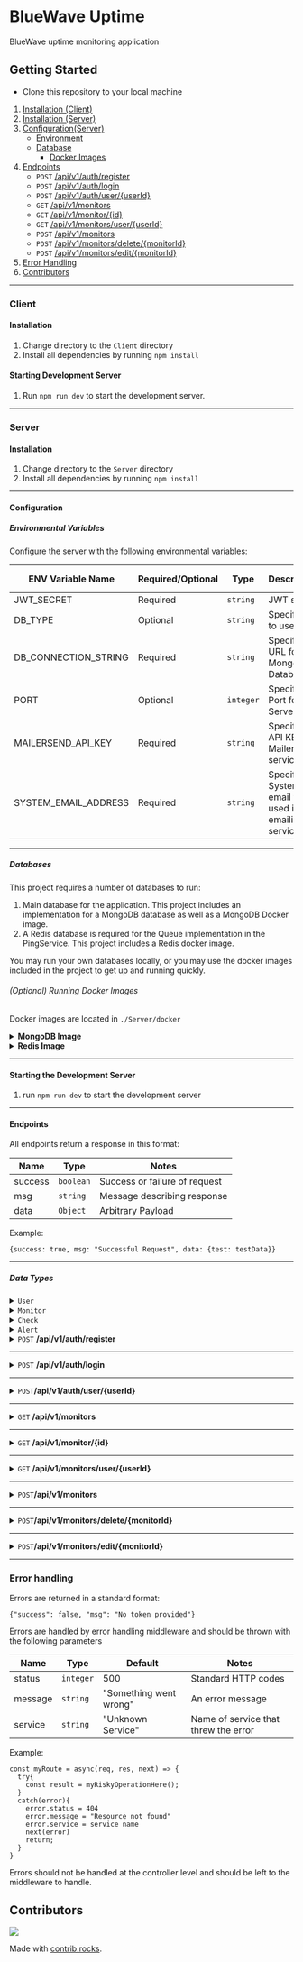 # BlueWave Uptime

BlueWave uptime monitoring application

## Getting Started

- Clone this repository to your local machine

1.  [Installation (Client)](#client)
2.  [Installation (Server)](#server)
3.  [Configuration(Server)](#config-server)
    - [Environment](#environmental-variables)
    - [Database](#databases)
      - [Docker Images](#docker-images)
4.  [Endpoints](#endpoints)
    - <code>POST</code> [/api/v1/auth/register](#post-register)
    - <code>POST</code> [/api/v1/auth/login](#post-login)
    - <code>POST</code> [/api/v1/auth/user/{userId}](#post-auth-user-edit-id)
    - <code>GET</code> [/api/v1/monitors](#get-monitors)
    - <code>GET</code> [/api/v1/monitor/{id}](#get-monitor-id)
    - <code>GET</code> [/api/v1/monitors/user/{userId}](#get-monitors-user-userid)
    - <code>POST</code> [/api/v1/monitors](#post-monitors)
    - <code>POST</code> [/api/v1/monitors/delete/{monitorId}](#post-monitors-del-id)
    - <code>POST</code> [/api/v1/monitors/edit/{monitorId}](#post-monitors-edit-id)
5.  [Error Handling](#error-handling)
6.  [Contributors](#contributors)

---

### Client

#### Installation

1.  Change directory to the `Client` directory
2.  Install all dependencies by running `npm install`

#### Starting Development Server

1.  Run `npm run dev` to start the development server.

---

### Server

#### Installation

1.  Change directory to the `Server` directory
2.  Install all dependencies by running `npm install`

---

#### Configuration <a id="config-server"></a>

##### Environmental Variables

Configure the server with the following environmental variables:

| ENV Variable Name    | Required/Optional | Type      | Description                                           | Accepted Values     |
| -------------------- | ----------------- | --------- | ----------------------------------------------------- | ------------------- |
| JWT_SECRET           | Required          | `string`  | JWT secret                                            |                     |
| DB_TYPE              | Optional          | `string`  | Specify DB to use                                     | `MongoDB \| FakeDB` |
| DB_CONNECTION_STRING | Required          | `string`  | Specifies URL for MongoDB Database                    |                     |
| PORT                 | Optional          | `integer` | Specifies Port for Server                             |                     |
| MAILERSEND_API_KEY   | Required          | `string`  | Specifies API KEY for MailerSend service              |                     |
| SYSTEM_EMAIL_ADDRESS | Required          | `string`  | Specifies System email to be used in emailing service |                     |

---

##### Databases

This project requires a number of databases to run:

1.  Main database for the application. This project includes an implementation for a MongoDB database as well as a MongoDB Docker image.
2.  A Redis database is required for the Queue implementation in the PingService. This project includes a Redis docker image.

You may run your own databases locally, or you may use the docker images included in the project to get up and running quickly.

###### (Optional) Running Docker Images <a id="docker-images"></a>

Docker images are located in `./Server/docker`

<details>
<summary><b>MongoDB Image</b></summary>
Located in `./Server/docker/mongo`

The `./Server/docker/mongo/mongo_data` folder should be mounted to the MongoDB container in order to persist data.

From the `mongo` folder run

1.  Build the image: `docker build -t <db_image_name> .`
2.  Run the docker image: `docker run -d -p 27017:27017 -v $(pwd)/../mongo/mongo_data:/data/db --name uptime_database_mongo uptime_database_mongo`

</details>
<details>
<summary><b>Redis Image</b></summary>
Located in `./Server/docker/redis`

the `./Server/docker/redis/redis_data` folder should be mounted to the Redis container in order to persist data.

From the `Redis` folder run

1.  Build the image: `docker build -t <db_image_name>`
2.  Run the image: `docker run -d -p 6379:6379 -v $(pwd)/../redis/redis_data:/data --name uptime_redis uptime_redis`
</details>

---

#### Starting the Development Server

1.  run `npm run dev` to start the development server

---

#### Endpoints

All endpoints return a response in this format:

| Name    | Type      | Notes                         |
| ------- | --------- | ----------------------------- |
| success | `boolean` | Success or failure of request |
| msg     | `string`  | Message describing response   |
| data    | `Object`  | Arbitrary Payload             |

Example:

```
{success: true, msg: "Successful Request", data: {test: testData}}
```

---

##### Data Types

<details>
<summary><code>User</code></summary>

| Name          | Type      | Notes                 |
| ------------- | --------- | --------------------- |
| firstname     | `string`  | First name            |
| lastname      | `string`  | Last name             |
| email         | `string`  | User's email          |
| profilePicUrl | `string`  | URL to User's picture |
| isActive      | `boolean` | Default to `true`     |
| isVerified    | `boolean` | Default to `false`    |
| updated_at    | `Date`    | Last update time      |
| created_at    | `Date`    | Time created at       |

</details>

<details>
<summary><code>Monitor</code></summary>

| Name        | Type      | Notes                                    |
| ----------- | --------- | ---------------------------------------- |
| userId      | `string`  | Unique ID identifying monitor creator    |
| name        | `string`  | Name of the monitor                      |
| description | `string`  | Description of the monitor               |
| url         | `string`  | Url the monitor will ping                |
| isActive    | `boolean` | Whether or not the monitor is active     |
| interval    | `integer` | Interval with which to ping monitor (ms) |
| updatedAt   | `Date`    | Last time the monitor was updated        |
| CreatedAt   | `Date`    | When the monitor was updated             |

</details>

<details>
<summary><code>Check</code></summary>

| Name         | Type      | Notes                                           |
| ------------ | --------- | ----------------------------------------------- |
| monitorId    | `string`  | Unique ID for the monitor                       |
| status       | `boolean` | Indicates the service is Up or Down             |
| responseTime | `integer` | Indicates the response time of the service (ms) |
| statusCode   | `integer` | Status Code returned from the service           |
| message      | `string`  | Message returned from the service               |
| updatedAt    | `Date`    | Last time the check was updated                 |
| CreatedAt    | `Date`    | When the check was created                      |

</details>

<details>
<summary><code>Alert</code></summary>

| Name              | Type      | Notes                                             |
| ----------------- | --------- | ------------------------------------------------- |
| checkId           | `string`  | Unique ID for the check                           |
| status            | `boolean` | Indicates the service is Up or Down               |
| message           | `string`  | Message for the user about the down service       |
| notifiedStatus    | `boolean` | Indicates whether the user is notified            |
| acknowledgeStatus | `boolean` | Indicates whether the user acknowledged the alert |
| updatedAt         | `Date`    | Last time the alert was updated                   |
| CreatedAt         | `Date`    | When the alert was created                        |

## </details>

<details>
<summary id='post-register'><code>POST</code> <b>/api/v1/auth/register</b></summary>

##### Method/Headers

> | Method/Headers | Value            |
> | -------------- | ---------------- |
> | Method         | POST             |
> | content-type   | application/json |

##### Body

> | Name      | Type     | Notes               |
> | --------- | -------- | ------------------- |
> | firstname | `string` |                     |
> | lastname  | `string` |
> | email     | `string` | Valid email address |
> | password  | `string` | Min 8 chars         |

##### Response Payload

> | Type | Notes                              |
> | ---- | ---------------------------------- |
> | JWT  | JSON Web Token containing a `User` |

##### Sample CURL request

```
curl --request POST \
  --url http://localhost:5000/api/v1/auth/register \
  --header 'Content-Type: application/json' \
  --data '{
	"firstname" : "User First Name",
	"lastname": "User Last Name",
	"email" : "user@gmail.com",
	"password": "user_password"
}'
```

##### Sample Response

```json
{
  "success": true,
  "msg": "User created",
  "data": "<encoded_user>"
}
```

</details>

---

<details>
<summary id='post-login'><code>POST</code> <b>/api/v1/auth/login</b></summary>

##### Method/Headers

> | Method/Headers | Value            |
> | -------------- | ---------------- |
> | Method         | POST             |
> | content-type   | application/json |

##### Body

> | Name     | Type     | Notes               |
> | -------- | -------- | ------------------- |
> | email    | `string` | Valid email address |
> | password | `string` | Min 8 chars         |

##### Response Payload

> | Type | Notes                              |
> | ---- | ---------------------------------- |
> | JWT  | JSON Web Token Containing a `User` |

##### Sample CURL request

```
curl --request POST \
  --url http://localhost:5000/api/v1/auth/login \
  --header 'Content-Type: application/json' \
  --data '{
	"email" : "user@gmail.com",
	"password": "user_password"
}'
```

##### Sample response

```json
{
  "success": true,
  "msg": "Found user",
  "data": "<encoded_user>"
}
```

</details>

---

<details>
<summary id='post-auth-user-edit-id'><code>POST</code><b>/api/v1/auth/user/{userId}</b></summary>

###### Method/Headers

> | Method/Headers | Value |
> | -------------- | ----- |
> | Method         | POST  |

##### Body

> | Name          | Type     | Notes       |
> | ------------- | -------- | ----------- |
> | firstname     | `string` |             |
> | lastname      | `string` |             |
> | profilePicUrl | `string` |             |
> | password      | `string` | Min 8 chars |

###### Response Payload

> | Type   | Notes                    |
> | ------ | ------------------------ |
> | `User` | Returns the updated user |

##### Sample CURL request

```
curl --request POST \
  --url http://localhost:5000/api/v1/auth/user/6654d156634754f789e1f10e \
  --header 'Authorization: <bearer_token>' \
  --header 'Content-Type: application/json' \
  --data '{
	"firstname": "First Name",
  "lastname: "Last Name"
}'
```

###### Sample Response

```json
{
  "success": true,
  "msg": "User updated",
  "data": {
    "_id": "6654d156634754f789e1f10e",
    "firstname": "First Name",
    "lastname": "Last Name",
    "email": "me@gmail.com",
    "isActive": true,
    "isVerified": false,
    "createdAt": "2024-05-27T18:30:46.358Z",
    "updatedAt": "2024-05-27T19:21:51.747Z",
    "__v": 0
  }
}
```

</details>

---

<details>
<summary id='get-monitors'><code>GET</code> <b>/api/v1/monitors</b></summary>

##### Method/Headers

> | Method/Headers | Value |
> | -------------- | ----- |
> | Method         | GET   |

##### Response Payload

> | Type             | Notes             |
> | ---------------- | ----------------- |
> | `Array[Monitor]` | Array of monitors |

###### Sample cURL Request

```
curl --request GET \
  --url http://localhost:5000/api/v1/monitors \
  --header '<bearer_token>' \
```

###### Sample Response

```json
{
  "success": true,
  "msg": "Monitors found",
  "data": [
    {
      "_id": "664d070786e62625ac612ca1",
      "userId": "6645079aae0b439371913972",
      "name": "Wha3",
      "description": "Description",
      "url": "https://monitor0.com",
      "isActive": true,
      "interval": 60000,
      "createdAt": "2024-05-21T20:41:43.051Z",
      "updatedAt": "2024-05-21T20:45:10.496Z",
      "__v": 0
    },
    {
      "_id": "664e5ccf189c864800debc16",
      "userId": "6645079aae0b439371913972",
      "name": "Inserting a new Monitor",
      "description": "Description",
      "url": "https://monitor0.com",
      "isActive": true,
      "interval": 60000,
      "createdAt": "2024-05-22T20:59:59.295Z",
      "updatedAt": "2024-05-22T20:59:59.295Z",
      "__v": 0
    }
  ]
}
```

</details>

---

<details>
<summary id='get-monitor-id'><code>GET</code> <b>/api/v1/monitor/{id}</b></summary>

###### Method/Headers

> | Method/Headers | Value |
> | -------------- | ----- |
> | Method         | GET   |

###### Response Payload

> | Type      | Notes                                               |
> | --------- | --------------------------------------------------- |
> | `Monitor` | Single monitor with the id in the request parameter |

###### Sample cURL Request

```
curl --request GET \
  --url http://localhost:5000/api/v1/monitors/664d070786e62625ac612ca1 \
  --header '<bearer_token>' \
```

###### Sample Response

```json
{
  "success": true,
  "msg": "Monitor found",
  "data": {
    "_id": "664d070786e62625ac612ca1",
    "userId": "6645079aae0b439371913972",
    "name": "My Monitor",
    "description": "Description",
    "url": "https://monitor0.com",
    "isActive": true,
    "interval": 60000,
    "createdAt": "2024-05-21T20:41:43.051Z",
    "updatedAt": "2024-05-21T20:45:10.496Z",
    "__v": 0
  }
}
```

</details>

---

<details>
<summary id='get-monitors-user-userid'><code>GET</code> <b>/api/v1/monitors/user/{userId}</b></summary>

###### Method/Headers

> | Method/Headers | Value |
> | -------------- | ----- |
> | Method         | GET   |

###### Response Payload

> | Type             | Notes                                                              |
> | ---------------- | ------------------------------------------------------------------ |
> | `Array[Monitor]` | Array of monitors created by user with userId specified in request |

###### Sample cURL Request

```
curl --request GET \
  --url http://localhost:5000/api/v1/monitors/user/6645079aae0b439371913972 \
  --header '<bearer_token>' \
```

###### Sample Response

```json
{
  "success": true,
  "msg": "Monitors for user 6645079aae0b439371913972 found",
  "data": [
    {
      "_id": "664d070786e62625ac612ca1",
      "userId": "6645079aae0b439371913972",
      "name": "Wha3",
      "description": "Description",
      "url": "https://monitor0.com",
      "isActive": true,
      "interval": 60000,
      "createdAt": "2024-05-21T20:41:43.051Z",
      "updatedAt": "2024-05-21T20:45:10.496Z",
      "__v": 0
    },
    {
      "_id": "664e5ccf189c864800debc16",
      "userId": "6645079aae0b439371913972",
      "name": "Inserting a new Monitor",
      "description": "Description",
      "url": "https://monitor0.com",
      "isActive": true,
      "interval": 60000,
      "createdAt": "2024-05-22T20:59:59.295Z",
      "updatedAt": "2024-05-22T20:59:59.295Z",
      "__v": 0
    }
  ]
}
```

</details>

---

<details>
<summary id='post-monitors'><code>POST</code><b>/api/v1/monitors</b></summary>

###### Method/Headers

> | Method/Headers | Value |
> | -------------- | ----- |
> | Method         | POST  |

###### Response Payload

> | Type      | Notes                             |
> | --------- | --------------------------------- |
> | `Monitor` | Newly created monitor is returned |

##### Sample CURL request

```
curl --request POST \
  --url http://localhost:5000/api/v1/monitors \
  --header <bearer_token> \
  --header 'Content-Type: application/json' \
  --data '{"userId": "6645079aae0b439371913972",
			"name": "Inserting a new Monitor",
			"description": "Description",
			"url": "https://monitor0.com",
			"isActive": true,
			"interval": 60000}'
```

##### Sample Response

```json
{
  "success": true,
  "msg": "Monitor created",
  "data": {
    "userId": "6645079aae0b439371913972",
    "name": "Inserting a new Monitor",
    "description": "Description",
    "url": "https://monitor0.com",
    "isActive": true,
    "interval": 60000,
    "_id": "664e5ccf189c864800debc16",
    "createdAt": "2024-05-22T20:59:59.295Z",
    "updatedAt": "2024-05-22T20:59:59.295Z",
    "__v": 0
  }
}
```

</details>

---

<details>
<summary id='post-monitors-del-id'><code>POST</code><b>/api/v1/monitors/delete/{monitorId}</b></summary>

###### Method/Headers

> | Method/Headers | Value |
> | -------------- | ----- |
> | Method         | POST  |

###### Response Payload

> | Type | Notes               |
> | ---- | ------------------- |
> | None | No payload returned |

###### Sample CURL request

```
curl --request POST \
  --url http://localhost:5000/api/v1/monitors/delete/664e632a7a3ee9d620761938 \
  --header '<bearer_token>' \
  --header 'Content-Type: application/json' \
```

###### Sample Response

```json
{
  "success": true,
  "msg": "Monitor deleted"
}
```

## </details>

---

<details>
<summary id='post-monitors-edit-id'><code>POST</code><b>/api/v1/monitors/edit/{monitorId}</b></summary>

###### Method/Headers

> | Method/Headers | Value |
> | -------------- | ----- |
> | Method         | POST  |

###### Response Payload

> | Type      | Notes                       |
> | --------- | --------------------------- |
> | `Monitor` | Returns the updated monitor |

##### Sample CURL request

```
curl --request POST \
  --url http://localhost:5000/api/v1/monitors/edit/664e5ccf189c864800debc16 \
  --header '<bearer_token' \
  --header 'Content-Type: application/json' \
  --data '
		{
			"_id": "664e5ccf189c864800debc16",
			"userId": "6645079aae0b439371913972",
			"name": "Edited monitor",
			"description": "Description",
			"url": "https://monitor0.com",
			"isActive": true,
			"interval": 60000
		}'
```

###### Sample Response

```json
{
  "success": true,
  "msg": "Monitor edited",
  "data": {
    "_id": "664e5ccf189c864800debc16",
    "userId": "6645079aae0b439371913972",
    "name": "Edited monitor",
    "description": "Description",
    "url": "https://monitor0.com",
    "isActive": true,
    "interval": 60000,
    "createdAt": "2024-05-22T20:59:59.295Z",
    "updatedAt": "2024-05-22T21:34:33.893Z",
    "__v": 0
  }
}
```

</details>

---

### Error handling

Errors are returned in a standard format:

`{"success": false, "msg": "No token provided"}`

Errors are handled by error handling middleware and should be thrown with the following parameters

| Name    | Type      | Default                | Notes                                |
| ------- | --------- | ---------------------- | ------------------------------------ |
| status  | `integer` | 500                    | Standard HTTP codes                  |
| message | `string`  | "Something went wrong" | An error message                     |
| service | `string`  | "Unknown Service"      | Name of service that threw the error |

Example:

```
const myRoute = async(req, res, next) => {
  try{
    const result = myRiskyOperationHere();
  }
  catch(error){
    error.status = 404
    error.message = "Resource not found"
    error.service = service name
    next(error)
    return;
  }
}

```

Errors should not be handled at the controller level and should be left to the middleware to handle.

## Contributors

<a href="https://github.com/bluewave-labs/bluewave-uptime/graphs/contributors">
  <img src="https://contrib.rocks/image?repo=bluewave-labs/bluewave-uptime" />
</a>

Made with [contrib.rocks](https://contrib.rocks).
